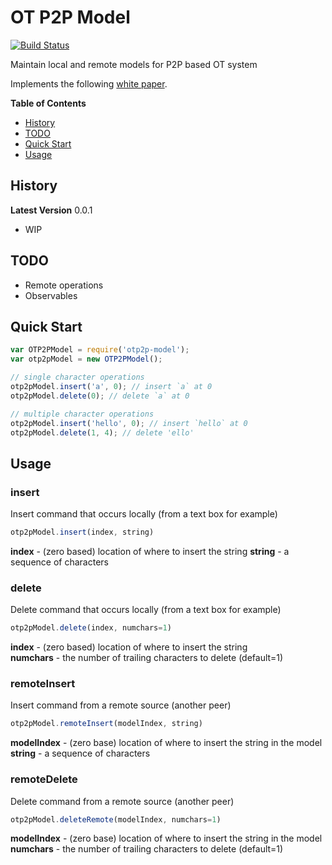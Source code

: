 # OT P2P Model

[![Build Status](https://travis-ci.org/hharnisc/ot-p2p-model.svg?branch=master)](https://travis-ci.org/hharnisc/ot-p2p-model)

Maintain local and remote models for P2P based OT system

Implements the following [white paper](http://www.loria.fr/~urso/uploads/Main/oster06collcom.pdf).

**Table of Contents**

- [History](#history)
- [TODO](#TODO)
- [Quick Start](#quick-start)
- [Usage](#usage)

## History

**Latest Version** 0.0.1

- WIP

## TODO

- Remote operations
- Observables

## Quick Start

```javascript
var OTP2PModel = require('otp2p-model');
var otp2pModel = new OTP2PModel();

// single character operations
otp2pModel.insert('a', 0); // insert `a` at 0
otp2pModel.delete(0); // delete `a` at 0

// multiple character operations
otp2pModel.insert('hello', 0); // insert `hello` at 0
otp2pModel.delete(1, 4); // delete 'ello'
```

## Usage

### insert

Insert command that occurs locally (from a text box for example)

```javascript
otp2pModel.insert(index, string)
```

**index** - (zero based) location of where to insert the string
**string** - a sequence of characters  

### delete

Delete command that occurs locally (from a text box for example)

```javascript
otp2pModel.delete(index, numchars=1)
```
**index** - (zero based) location of where to insert the string  
**numchars** - the number of trailing characters to delete (default=1)

### remoteInsert

Insert command from a remote source (another peer)

```javascript
otp2pModel.remoteInsert(modelIndex, string)
```

**modelIndex** - (zero base) location of where to insert the string in the model  
**string** - a sequence of characters  

### remoteDelete

Delete command from a remote source (another peer)

```javascript
otp2pModel.deleteRemote(modelIndex, numchars=1)
```

**modelIndex** - (zero base) location of where to insert the string in the model  
**numchars** - the number of trailing characters to delete (default=1)
